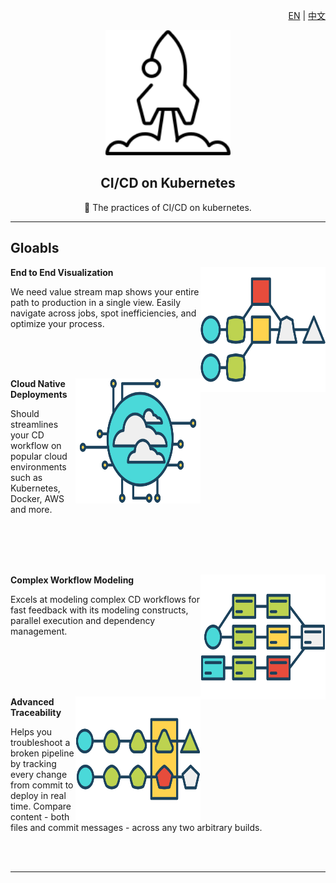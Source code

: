 <div align="right">

[EN](./README.md) | [中文](./docs/README_ZH.md)

</div>

<div align="center">
    <img src="./docs/asserts/images/rocket.svg" width="200" height="200">

## CI/CD on Kubernetes

:rocket: The practices of CI/CD on kubernetes.

</div>

---

## Gloabls

<img align="right" src="./docs/asserts/images/end-to-end.svg" width="200" height="200">

**End to End Visualization**

We need value stream map shows your entire path to production in a single view. Easily navigate across jobs, spot inefficiencies, and optimize your process.

<br/><br/><br/>

<img align="right" src="./docs/asserts/images/cloud-native.svg" width="200" height="200">

**Cloud Native Deployments**

Should streamlines your CD workflow on popular cloud environments such as Kubernetes, Docker, AWS and more.

<br/><br/><br/><br/>

<img align="right" src="./docs/asserts/images/complex-workflow.svg" width="200" height="200">

**Complex Workflow Modeling**

Excels at modeling complex CD workflows for fast feedback with its modeling constructs, parallel execution and dependency management.

<br/><br/><br/><br/>

<img align="right" src="./docs/asserts/images/traceability.svg" width="200" height="200">

**Advanced Traceability**

Helps you troubleshoot a broken pipeline by tracking every change from commit to deploy in real time. Compare content - both files and commit messages - across any two arbitrary builds.

<br/><br/>

---